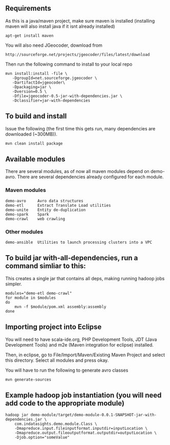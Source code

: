 ## Requirements

As this is a java/maven project, make sure maven is installed (installing maven will also install java if it isnt already installed)  

    apt-get install maven

You will also need JGeocoder, download from  

    http://sourceforge.net/projects/jgeocoder/files/latest/download

Then run the following command to install to your local repo

    mvn install:install -file \
       -DgroupId=net.sourceforge.jgeocoder \
       -DartifactId=jgeocoder\
       -Dpackaging=jar \
       -Dversion=0.5 \
       -Dfile=jgeocoder-0.5-jar-with-dependencies.jar \
       -Dclassifier=jar-with-dependencies

## To build and install

Issue the following (the first time this gets run, many dependencies are downloaded (~300MB)).  

    mvn clean install package

## Available modules

There are several modules, as of now all maven modules depend on demo-avro.  There are several dependencies already configured for each module.

### Maven modules

    demo-avro     Avro data structures
    demo-etl      Extract Translate Load utilities
    demo-unite    Entity de-duplication
    demo-spark    Spark
    demo-crawl    web crawling

### Other modules

    demo-ansible  Utilities to launch processing clusters into a VPC

## To build jar with-all-dependencies, run a command simliar to this:

This creates a single jar that contains all deps, making running hadoop jobs simpler.

    modules="demo-etl demo-crawl"  
    for module in $modules 
    do  
        mvn -f $module/pom.xml assembly:assembly  
    done

## Importing project into Eclipse

You will need to have scala-ide.org, PHP Development Tools, JDT (Java Development Tools) and m2e (Maven integration for eclipse) installed.  

Then, in eclipse, go to File/Import/Maven/Existing Maven Project and select this directory.  Select all modules and press okay.  

You will have to run the following to generate  avro classes  

    mvn generate-sources 
 
## Example hadoop job instantiation (you will need add code to the appropriate module)

    hadoop jar demo-module/target/demo-module-0.0.1-SNAPSHOT-jar-with-dependencies.jar \  
        com.indatasights.demo.module.Class \  
        -Dmapreduce.input.fileinputformat.inputdir=inputLocation \  
        -Dmapreduce.output.fileoutputformat.outputdir=outputLocation \  
        -Djob.option="someValue"
